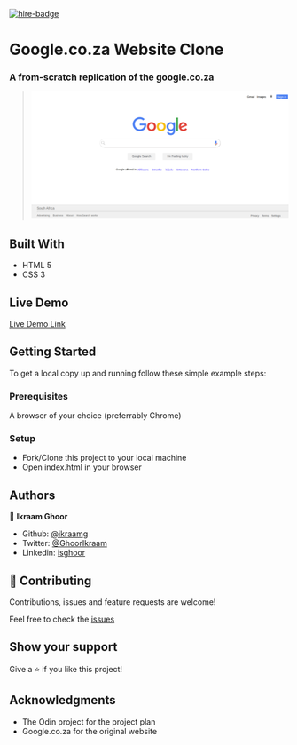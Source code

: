 [![hire-badge](https://img.shields.io/badge/Consult%20/%20Hire%20Ikraam-Click%20to%20Contact-brightgreen)](mailto:consult.ikraam@gmail.com)

# Google.co.za Website Clone

### A from-scratch replication of the google.co.za

> ![screenshot](ss.png)

## Built With

- HTML 5
- CSS 3

## Live Demo

[Live Demo Link](https://ikraamg.github.io/google_homepage/)

## Getting Started

To get a local copy up and running follow these simple example steps:

### Prerequisites

A browser of your choice (preferrably Chrome)

### Setup

- Fork/Clone this project to your local machine
- Open index.html in your browser

## Authors

👤 **Ikraam Ghoor**

- Github: [@ikraamg](https://github.com/ikraamg)
- Twitter: [@GhoorIkraam](https://twitter.com/GhoorIkraam)
- Linkedin: [isghoor](https://linkedin.com/isghoor)

## 🤝 Contributing

Contributions, issues and feature requests are welcome!

Feel free to check the [issues](https://github.com/ikraamg/google_homepage/issues)

## Show your support

Give a ⭐️ if you like this project!

## Acknowledgments

- The Odin project for the project plan
- Google.co.za for the original website
